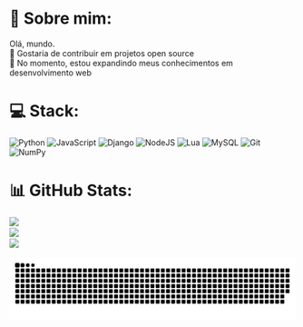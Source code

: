 # 💫 Sobre mim:
Olá, mundo.<br>👯 Gostaria de contribuir em projetos open source<br>🌱 No momento, estou expandindo meus conhecimentos em desenvolvimento web<br>


# 💻 Stack:
![Python](https://img.shields.io/badge/python-3670A0?style=for-the-badge&logo=python&logoColor=ffdd54) ![JavaScript](https://img.shields.io/badge/javascript-%23323330.svg?style=for-the-badge&logo=javascript&logoColor=%23F7DF1E) ![Django](https://img.shields.io/badge/django-%23092E20.svg?style=for-the-badge&logo=django&logoColor=white) ![NodeJS](https://img.shields.io/badge/node.js-6DA55F?style=for-the-badge&logo=node.js&logoColor=white) ![Lua](https://img.shields.io/badge/lua-%232C2D72.svg?style=for-the-badge&logo=lua&logoColor=white) ![MySQL](https://img.shields.io/badge/mysql-4479A1.svg?style=for-the-badge&logo=mysql&logoColor=white) ![Git](https://img.shields.io/badge/git-%23F05033.svg?style=for-the-badge&logo=git&logoColor=white) ![NumPy](https://img.shields.io/badge/numpy-%23013243.svg?style=for-the-badge&logo=numpy&logoColor=white)
# 📊 GitHub Stats:
![](https://github-readme-stats.vercel.app/api?username=letabilis&theme=dark&hide_border=false&include_all_commits=false&count_private=false)<br/>
![](https://nirzak-streak-stats.vercel.app/?user=letabilis&theme=dark&hide_border=false)<br/>
![](https://github-readme-stats.vercel.app/api/top-langs/?username=letabilis&theme=dark&hide_border=false&include_all_commits=false&count_private=false&layout=compact)


<div align="center">
  <img src="https://github.com/letabilis/letabilis/blob/output/github-snake-dark.svg" alt="snake gif">
</div>



